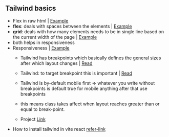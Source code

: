 ## Tailwind basics

- Flex in raw html | [Example](https://github.com/princebansal7/Web-Development-Concepts/blob/main/tailwind/01.flex-raw-html/01.flex.html)
- **flex**: deals with spaces between the elements | [Example](https://github.com/princebansal7/Web-Development-Concepts/blob/main/tailwind/02.tailwind-react/src/components/Flex.jsx)
- **grid**: deals with how many elements needs to be in single line based on the current width of the page | [Example](https://github.com/princebansal7/Web-Development-Concepts/blob/main/tailwind/02.tailwind-react/src/components/Grid.jsx)
- both helps in responsiveness
- Responsiveness | [Example](https://github.com/princebansal7/Web-Development-Concepts/blob/main/tailwind/02.tailwind-react/src/components/ResponsivenessWithBreakPoints.jsx)
  - Tailwind has breakpoints which basically defines the general sizes after which layout changes | [Read](https://tailwindcss.com/docs/responsive-design#using-custom-breakpoints)

  - Tailwind: to target breakpoint this is important | [Read](https://tailwindcss.com/docs/responsive-design#working-mobile-first)

  - Tailwind is by-default mobile first => whatever you write without breakpoints is default true for mobile anything after that use breakpoints
  - this means class takes affect when layout reaches greater than or equal to break-point.
  - Project [Link](https://github.com/princebansal7/Web-Development-Concepts/tree/main/projects/04-react-tailwind-bgchange#readme)
- How to install tailwind in vite react [refer-link](https://tailwindcss.com/docs/guides/vite)